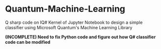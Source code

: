 # Quantum-Machine-Learning

Q sharp code on IQ# Kernel of Jupyter Notebook to design a simple classifier using Microsoft Quantum's Machine Learning Library

**(INCOMPLETE) Need to fix Python code and figure out how Q# classifier code can be modified**

